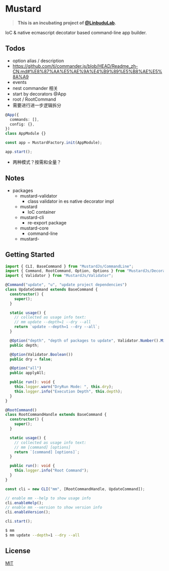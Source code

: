 # Mustard

> **This is an incubating project of [@LinbuduLab](https://github.com/LinbuduLab).**

IoC &amp; native ecmascript decotator based command-line app builder.

## Todos

- option alias / description
- https://github.com/tj/commander.js/blob/HEAD/Readme_zh-CN.md#%E8%87%AA%E5%AE%9A%E4%B9%89%E5%B8%AE%E5%8A%A9
- events
- nest commander 相关
- start by decorators @App
- root / RootCommand
- 需要进行进一步逻辑拆分

```typescript
@App({
  commands: [],
  config: {},
})
class AppModule {}

const app = MustardFactory.init(AppModule);

app.start();
```

- 两种模式？按需和全量？

## Notes

- packages
  - mustard-validator
    - class validator in es native decorator impl
  - mustard
    - IoC container
  - mustard-cli
    - re-export package
  - mustard-core
    - command-line
  - mustard-

## Getting Started

```typescript
import { CLI, BaseCommand } from "MustardJs/CommandLine";
import { Command, RootCommand, Option, Options } from "MustardJs/Decorators";
import { Validator } from "MustardJs/Validator";

@Command("update", "u", "update project dependencies")
class UpdateCommand extends BaseCommand {
  constructor() {
    super();
  }

  static usage() {
    // collected as usage info text:
    // mm update --depth=1 --dry --all
    return `update --depth=1 --dry --all`;
  }

  @Option("depth", "depth of packages to update", Validator.Number().Min(1))
  public depth;

  @Option(Validator.Boolean())
  public dry = false;

  @Option("all")
  public applyAll;

  public run(): void {
    this.logger.warn("DryRun Mode: ", this.dry);
    this.logger.info("Execution Depth", this.depth);
  }
}

@RootCommand()
class RootCommandHandle extends BaseCommand {
  constructor() {
    super();
  }

  static usage() {
    // collected as usage info text:
    // mm [command] [options]
    return `[command] [options]`;
  }

  public run(): void {
    this.logger.info("Root Command");
  }
}

const cli = new CLI("mm", [RootCommandHandle, UpdateCommand]);

// enable mm --help to show usage info
cli.enableHelp();
// enable mm --version to show version info
cli.enableVersion();

cli.start();
```

```bash
$ mm
$ mm update --depth=1 --dry --all
```

## License

[MIT](LICENSE)
